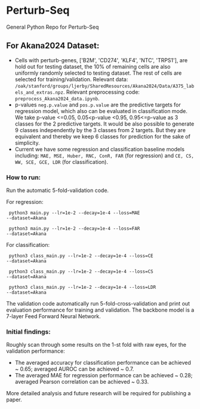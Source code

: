 # Perturb-Seq
General Python Repo for Perturb-Seq

## For Akana2024 Dataset:
- Cells with perturb-genes, ['B2M', 'CD274', 'KLF4', 'NTC', 'TRPS1'], are hold out for testing dataset, the 10% of remaining cells are also uniformly randomly selected to testing dataset. The rest of cells are selected for training/validation. Relevant data: <code>/oak/stanford/groups/ljerby/SharedResources/Akana2024/Data/A375_labels_and_extras.npz</code>. Relevant preprocessing code: <code>preprocess_Akana2024_data.ipynb</code>.
- p-values <code>neg.p.value</code> and <code>pos.p.value</code> are the predictive targets for regression model, which also can be evaluated in classification mode. We take p-value <=0.05, 0.05<p-value <0.95, 0.95<=p-value as 3 classes for the 2 predictive targets. It would be also possible to generate 9 classes independently by the 3 classes from 2 targets. But they are equivalent and thereby we keep 6 classes for prediction for the sake of simplicity. 
- Current we have some regression and classification baseline models including: <code>MAE, MSE, Huber, RNC, ConR, FAR</code> (for regression) and <code>CE, CS, WW, SCE, GCE, LDR</code> (for classification).

### How to run:
Run the automatic 5-fold-validation code.

For regression:

<code> python3 main.py --lr=1e-2 --decay=1e-4 --loss=MAE  --dataset=Akana </code>

<code> python3 main.py --lr=1e-2 --decay=1e-4 --loss=FAR  --dataset=Akana </code>

For classification:

<code> python3 class_main.py --lr=1e-2 --decay=1e-4 --loss=CE  --dataset=Akana </code>

<code> python3 class_main.py --lr=1e-2 --decay=1e-4 --loss=CS  --dataset=Akana </code>

<code> python3 class_main.py --lr=1e-2 --decay=1e-4 --loss=LDR  --dataset=Akana </code>


The validation code automatically run 5-fold-cross-validation and print out evaluation performance for training and validation. The backbone model is a 7-layer Feed Forward Neural Network.
### Initial findings:
Roughly scan through some results on the 1-st fold with raw eyes, for the validation performance: 
- The averaged accuracy for classification performance can be achieved ~ 0.65; averaged AUROC can be achieved ~ 0.7.
- The averaged MAE for regression performance can be achieved ~ 0.28; averaged Pearson correlation can be achieved ~ 0.33.

More detailed analysis and future research will be required for publishing a paper.
